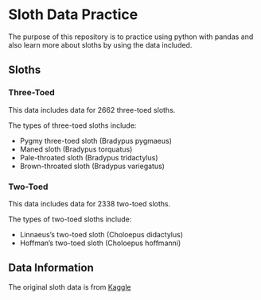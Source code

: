 # **Sloth Data Practice**

The purpose of this repository is to practice using python with pandas and also learn more about sloths by using the data included. 

## **Sloths**


### **Three-Toed**

This data includes data for 2662 three-toed sloths.

The types of three-toed sloths include: 
* Pygmy three-toed sloth (Bradypus pygmaeus)
* Maned sloth (Bradypus torquatus)
* Pale-throated sloth (Bradypus tridactylus)
* Brown-throated sloth (Bradypus variegatus)
### **Two-Toed**

This data includes data for 2338 two-toed sloths. 

The types of two-toed sloths include: 
* Linnaeus’s two-toed sloth (Choloepus didactylus)
* Hoffman’s two-toed sloth (Choloepus hoffmanni)


## **Data Information**
The original sloth data is from 
[Kaggle](https://www.kaggle.com/datasets/bertiemackie/sloth-species)
